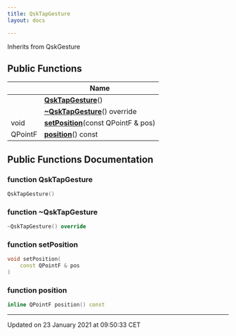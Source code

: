 ```yaml
---
title: QskTapGesture
layout: docs

---
```





Inherits from QskGesture

## Public Functions

|                | Name           |
| -------------- | -------------- |
| | **[QskTapGesture](/docs/classes/class_qsk_tap_gesture/#function-qsktapgesture)**() |
| | **[~QskTapGesture](/docs/classes/class_qsk_tap_gesture/#function-~qsktapgesture)**() override |
| void | **[setPosition](/docs/classes/class_qsk_tap_gesture/#function-setposition)**(const QPointF & pos) |
| QPointF | **[position](/docs/classes/class_qsk_tap_gesture/#function-position)**() const |

## Public Functions Documentation

### function QskTapGesture

```cpp
QskTapGesture()
```


### function ~QskTapGesture

```cpp
~QskTapGesture() override
```


### function setPosition

```cpp
void setPosition(
    const QPointF & pos
)
```


### function position

```cpp
inline QPointF position() const
```


-------------------------------

Updated on 23 January 2021 at 09:50:33 CET